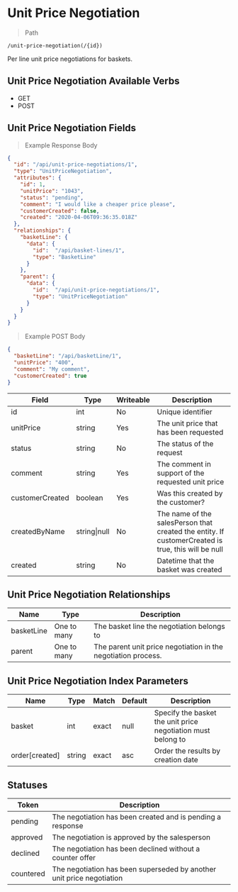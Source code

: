 # Unit Price Negotiation

> Path

```
/unit-price-negotiation(/{id})
```

Per line unit price negotiations for baskets.

## Unit Price Negotiation Available Verbs

* GET
* POST

## Unit Price Negotiation Fields

> Example Response Body

```json
{
  "id": "/api/unit-price-negotiations/1",
  "type": "UnitPriceNegotiation",
  "attributes": {
    "id": 1,
    "unitPrice": "1043",
    "status": "pending",
    "comment": "I would like a cheaper price please",
    "customerCreated": false,
    "created": "2020-04-06T09:36:35.018Z"
  },
  "relationships": {
    "basketLine": {
      "data": {
        "id":  "/api/basket-lines/1",
        "type": "BasketLine"
      }
    },
    "parent": {
      "data": {
        "id":  "/api/unit-price-negotiations/1",
        "type": "UnitPriceNegotiation"
      }
    }
  }
}
```

> Example POST Body

```json
{
  "basketLine": "/api/basketLine/1",
  "unitPrice": "400",
  "comment": "My comment",
  "customerCreated": true
}
```

Field | Type | Writeable | Description
----- | ---- | --------- | -----------
id | int | No | Unique identifier
unitPrice | string | Yes | The unit price that has been requested
status | string | No | The status of the request
comment | string | Yes | The comment in support of the requested unit price
customerCreated | boolean | Yes | Was this created by the customer?
createdByName | string&#124;null | No | The name of the salesPerson that created the entity. If customerCreated is true, this will be null 
created | string | No | Datetime that the basket was created 

## Unit Price Negotiation Relationships

Name | Type | Description
---- | ---- | -----------
basketLine | One to many | The basket line the negotiation belongs to
parent | One to many | The parent unit price negotiation in the negotiation process.

## Unit Price Negotiation Index Parameters

Name | Type | Match | Default | Description
---- | ---- | ----- | ------- | -----------
basket | int | exact | null | Specify the basket the unit price negotiation must belong to
order\[created] | string | exact | asc | Order the results by creation date

## Statuses

Token | Description
----- | -----------
pending | The negotiation has been created and is pending a response
approved | The negotiation is approved by the salesperson
declined | The negotiation has been declined without a counter offer
countered | The negotiation has been superseded by another unit price negotiation
